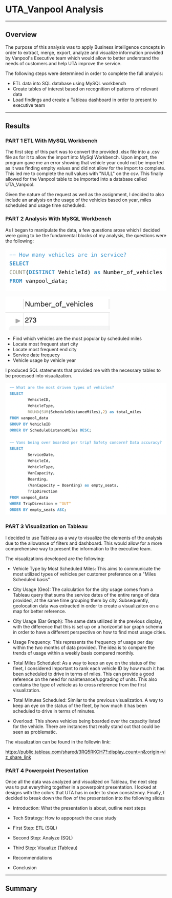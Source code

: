 # UTA_Vanpool Analysis
----
## Overview

The purpose of this analysis was to apply Business intelligence concepts in order to extract, merge, export, analyze and visualize information provided by Vanpool's Executive team which would allow to better understand the needs of  customers and help UTA improve the service.

The following steps were determined in order to complete the full analysis:

- ETL data into SQL database using MySQL workbench
- Create tables of interest based on recognition of patterns of relevant data
- Load findings and create a Tableau dashboard in order to present to executive team

----
## Results
### PART 1 ETL With MySQL Workbench

The first step of this part was to convert the provided .xlsx file into a .csv file as for it to allow the import into MySql Workbench. Upon import, the program gave me an error showing that vehicle year could not be imported as it was finding emplty values and did not allow for the import to complete. This led me to complete the null values with "NULL" on the csv.
This finally allowed for the Vanpool table to be imported into a database called UTA_Vanpool.

Given the nature of the request as well as the assignment, I decided to also include an analysis on the usage of the vehicles based on year, miles scheduled and usage time scheduled.


### PART 2 Analysis With MySQL Workbench

As I began to manipulate the data, a few questions arose which I decided were going to be the fundamental blocks of my analysis, the questions were the following:


![What is the total amount of vehicles in service?](/resources/readme_images/sql_statement_vehicles_in_transit.png)

![Vehicles in service](/resources/readme_images/vehicles_in_transit.png)

- Find which vehicles are the most popular by scheduled miles
- Locate most frequent start city
- Locate most frequent end city
- Service date frequecy
- Vehicle usage by vehicle year

I produced SQL statements that provided me with the necessary tables to be processed into visualization.

![Queries](/Power%20Point/Resources/queries_1.png)

### PART 3 Visualization on Tableau

I decided to use Tableau as a way to visualize the elements of the analysis due to the allowance of filters and dashboard. This would allow for a more comprehensive way to present the information to the executive team.

The visualizations developed are the following:

- Vehicle Type by Most Scheduled Miles: This aims to communicate the most utilized types of vehicles per customer preference on a "Miles Scheduled basis"

- City Usage (Geo): The calculation for the city usage comes from a Tableau query that sums the service dates of the entire range of data provided, at the same time grouping them by city. Subsequently, geolocation data was extracted in order to create a visualizaiton on a map for better reference.


- City Usage (Bar Graph): The same data utilized in the previous display, with the difference that this is set up on a horizontal bar graph schema in order to have a different perspective on how to find most usage cities.

- Usage Frequency: This represents the frequency of usage per day within the two months of data provided. The idea is to compare the trends of usage within a weekly basis compared monthly.

- Total Miles Scheduled: As a way to keep an eye on the status of the fleet, I considered important to rank each vehicle ID by how much it has been scheduled to drive in terms of miles. This can provide a good reference on the need for maintenance/upgrading of units. This also contains the type of vehicle as to cross reference from the first visualization.

- Total Minutes Scheduled: Similar to the previous visualization. A way to keep an eye on the status of the fleet, by how much it has been scheduled to drive in terms of minutes.

- Overload: This shows vehicles being boarded over the capacity listed for the vehicle. There are instances that really stand out that could be seen as problematic.

The visualization can be found in the followin link:

https://public.tableau.com/shared/3RQ5RKCH7?:display_count=n&:origin=viz_share_link

### PART 4 Powerpoint Presentation

Once all the data was analyzed and visualized on Tableau, the next step was to put everything together in a powerpoint presentation. I looked at designs with the colors that UTA has in order to show consistency. Finally, I decided to break down the flow of the presentation into the following slides

- Introduction: What the presentation is about, outline next steps

- Tech Strategy: How to appoprach the case study
- First Step: ETL (SQL)
- Second Step: Analyze (SQL)
- Third Step: Visualize (Tableau)
- Recommendations
- Conclusion


----
## Summary 

